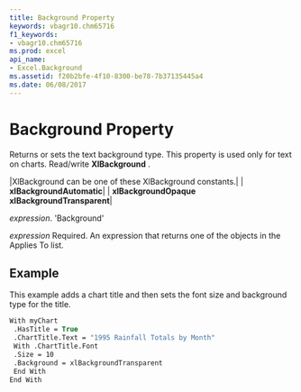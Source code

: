 ```yaml
---
title: Background Property
keywords: vbagr10.chm65716
f1_keywords:
- vbagr10.chm65716
ms.prod: excel
api_name:
- Excel.Background
ms.assetid: f20b2bfe-4f10-8300-be78-7b37135445a4
ms.date: 06/08/2017
---
```



# Background Property

Returns or sets the text background type. This property is used only for text on charts. Read/write 
 **XlBackground**
.



|XlBackground can be one of these XlBackground constants.|
| **xlBackgroundAutomatic**|
| **xlBackgroundOpaque** **xlBackgroundTransparent**|

 _expression_. 'Background'

 _expression_ Required. An expression that returns one of the objects in the Applies To list.

## Example

This example adds a chart title and then sets the font size and background type for the title.


```vb
With myChart 
 .HasTitle = True 
 .ChartTitle.Text = "1995 Rainfall Totals by Month" 
 With .ChartTitle.Font 
 .Size = 10 
 .Background = xlBackgroundTransparent 
 End With 
End With
```


